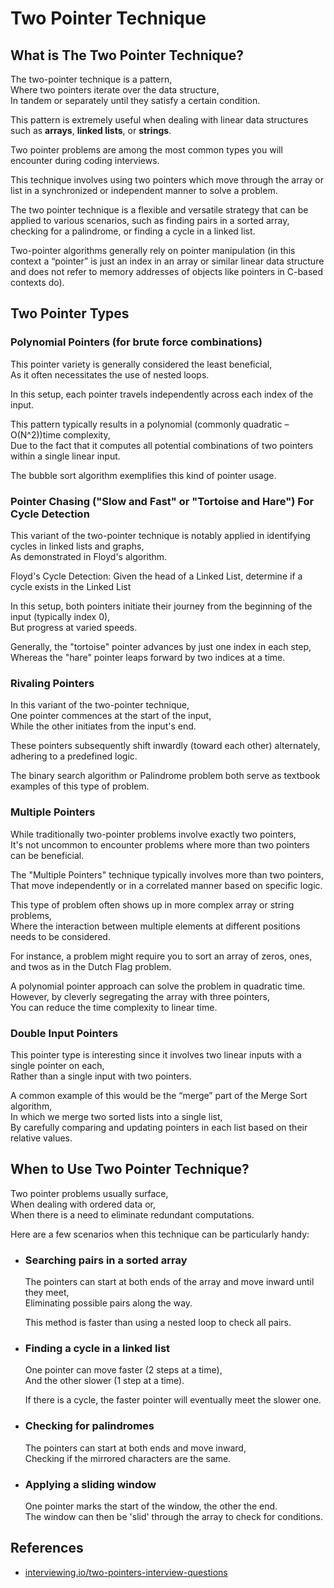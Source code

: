 # Two Pointer Technique

## What is The Two Pointer Technique?

The two-pointer technique is a pattern,  
Where two pointers iterate over the data structure,  
In tandem or separately until they satisfy a certain condition.

This pattern is extremely useful when dealing with linear data structures such as **arrays**, **linked lists**, or **strings**.

Two pointer problems are among the most common types you will encounter during coding interviews.

This technique involves using two pointers which move through the array or list in a synchronized or independent manner to solve a problem.

The two pointer technique is a flexible and versatile strategy that can be applied to various scenarios, such as finding pairs in a sorted array, checking for a palindrome, or finding a cycle in a linked list.

Two-pointer algorithms generally rely on pointer manipulation (in this context a “pointer” is just an index in an array or similar linear data structure and does not refer to memory addresses of objects like pointers in C-based contexts do).

## Two Pointer Types

### Polynomial Pointers (for brute force combinations)

This pointer variety is generally considered the least beneficial,  
As it often necessitates the use of nested loops.

In this setup, each pointer travels independently across each index of the input.

This pattern typically results in a polynomial (commonly quadratic – O(N^2))time complexity,  
Due to the fact that it computes all potential combinations of two pointers within a single linear input.

The bubble sort algorithm exemplifies this kind of pointer usage.

### Pointer Chasing ("Slow and Fast" or "Tortoise and Hare") For Cycle Detection

This variant of the two-pointer technique is notably applied in identifying cycles in linked lists and graphs,  
As demonstrated in Floyd's algorithm.

Floyd's Cycle Detection: Given the head of a Linked List, determine if a cycle exists in the Linked List

In this setup, both pointers initiate their journey from the beginning of the input (typically index 0),  
But progress at varied speeds.

Generally, the "tortoise" pointer advances by just one index in each step,  
Whereas the "hare" pointer leaps forward by two indices at a time.

### Rivaling Pointers

In this variant of the two-pointer technique,  
One pointer commences at the start of the input,  
While the other initiates from the input's end.

These pointers subsequently shift inwardly (toward each other) alternately, adhering to a predefined logic.

The binary search algorithm or Palindrome problem both serve as textbook examples of this type of problem.

### Multiple Pointers

While traditionally two-pointer problems involve exactly two pointers,  
It's not uncommon to encounter problems where more than two pointers can be beneficial.

The "Multiple Pointers" technique typically involves more than two pointers,  
That move independently or in a correlated manner based on specific logic.

This type of problem often shows up in more complex array or string problems,  
Where the interaction between multiple elements at different positions needs to be considered.

For instance, a problem might require you to sort an array of zeros, ones, and twos as in the Dutch Flag problem.

A polynomial pointer approach can solve the problem in quadratic time.  
However, by cleverly segregating the array with three pointers,  
You can reduce the time complexity to linear time.

### Double Input Pointers

This pointer type is interesting since it involves two linear inputs with a single pointer on each,  
Rather than a single input with two pointers.

A common example of this would be the “merge” part of the Merge Sort algorithm,  
In which we merge two sorted lists into a single list,  
By carefully comparing and updating pointers in each list based on their relative values.

## When to Use Two Pointer Technique?

Two pointer problems usually surface,  
When dealing with ordered data or,  
When there is a need to eliminate redundant computations.

Here are a few scenarios when this technique can be particularly handy:

- ### Searching pairs in a sorted array

  The pointers can start at both ends of the array and move inward until they meet,  
  Eliminating possible pairs along the way.

  This method is faster than using a nested loop to check all pairs.

- ### Finding a cycle in a linked list

  One pointer can move faster (2 steps at a time),  
  And the other slower (1 step at a time).

  If there is a cycle, the faster pointer will eventually meet the slower one.

- ### Checking for palindromes

  The pointers can start at both ends and move inward,  
  Checking if the mirrored characters are the same.

- ### Applying a sliding window

  One pointer marks the start of the window, the other the end.  
  The window can then be 'slid' through the array to check for conditions.

## References

- [interviewing.io/two-pointers-interview-questions](https://interviewing.io/two-pointers-interview-questions)
